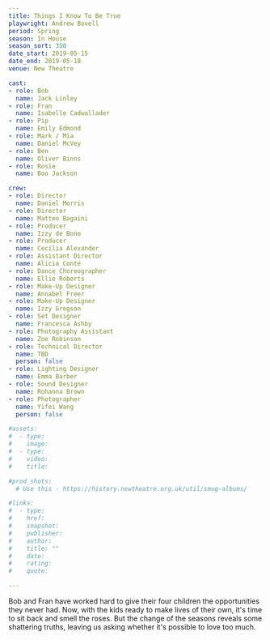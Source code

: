 ```yaml
---
title: Things I Know To Be True
playwright: Andrew Bovell
period: Spring
season: In House
season_sort: 350
date_start: 2019-05-15
date_end: 2019-05-18
venue: New Theatre

cast:
- role: Bob
  name: Jack Linley
- role: Fran
  name: Isabelle Cadwallader
- role: Pip
  name: Emily Edmond
- role: Mark / Mia
  name: Daniel McVey
- role: Ben
  name: Oliver Binns
- role: Rosie
  name: Boo Jackson

crew:
- role: Director
  name: Daniel Morris
- role: Director
  name: Matteo Bagaini
- role: Producer
  name: Izzy de Bono
- role: Producer
  name: Cecilia Alexander
- role: Assistant Director
  name: Alicia Conte
- role: Dance Choreographer
  name: Ellie Roberts
- role: Make-Up Designer
  name: Annabel Freer
- role: Make-Up Designer
  name: Izzy Gregson
- role: Set Designer
  name: Francesca Ashby
- role: Photography Assistant
  name: Zoe Robinson
- role: Technical Director
  name: TBD
  person: false
- role: Lighting Designer
  name: Emma Barber
- role: Sound Designer
  name: Rohanna Brown
- role: Photographer
  name: Yifei Wang
  person: false

#assets:
#  - type:
#    image:
#  - type:
#    video:
#    title:

#prod_shots:
  # Use this - https://history.newtheatre.org.uk/util/smug-albums/

#links:
#  - type:
#    href:
#    snapshot:
#    publisher:
#    author:
#    title: ""
#    date:
#    rating:
#    quote:

---
```


Bob and Fran have worked hard to give their four children the opportunities they never had. Now, with the kids ready to make lives of their own, it's time to sit back and smell the roses. But the change of the seasons reveals some shattering truths, leaving us asking whether it's possible to love too much.
